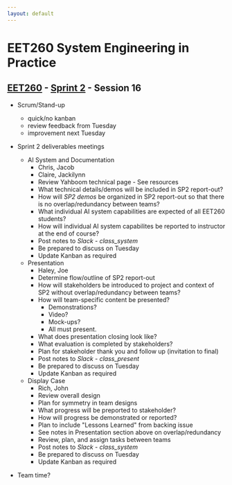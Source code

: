 ```yaml
---
layout: default
---
```


# EET260 System Engineering in Practice

## [EET260](../../) - [Sprint 2](../) - Session 16

- Scrum/Stand-up 
    - quick/no kanban
    - review feedback from Tuesday
    - improvement next Tuesday

- Sprint 2 deliverables meetings 
    - AI System and Documentation
        - Chris, Jacob
        - Claire, Jackilynn
        - Review Yahboom technical page - See resources
        - What technical details/demos will be included in SP2 report-out?
        - How will *SP2 demos* be organized in SP2 report-out so that there is no overlap/redundancy between teams?
        - What individual AI system capabilities are expected of all EET260 students? 
        - How will individual AI system capabilites be reported to instructor at the end of course?
        - Post notes to *Slack - class_system*
        - Be prepared to discuss on Tuesday
        - Update Kanban as required
    - Presentation
        - Haley, Joe
        - Determine flow/outline of SP2 report-out
        - How will stakeholders be introduced to project and context of SP2 without overlap/redundancy between teams?
        - How will team-specific content be presented? 
            - Demonstrations? 
            - Video?
            - Mock-ups?
            - All must present.
        - What does presentation closing look like? 
        - What evaluation is completed by stakeholders?
        - Plan for stakeholder thank you and follow up (invitation to final)
        - Post notes to *Slack - class_present*
        - Be prepared to discuss on Tuesday
        - Update Kanban as required 
    - Display Case
        - Rich, John
        - Review overall design
        - Plan for symmetry in team designs
        - What progress will be preported to stakeholder?
        - How will progress be demonstrated or reported?
        - Plan to include "Lessons Learned" from backing issue
        - See notes in Presentation section above on overlap/redundancy
        - Review, plan, and assign tasks between teams
        - Post notes to *Slack - class_system*
        - Be prepared to discuss on Tuesday
        - Update Kanban as required
        
- Team time?
